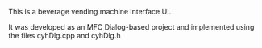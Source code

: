 This is a beverage vending machine interface UI.

It was developed as an MFC Dialog-based project and implemented using the files cyhDlg.cpp and cyhDlg.h
